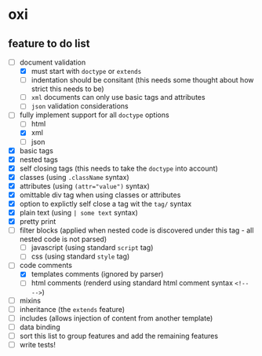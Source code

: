 # oxi

## feature to do list

  - [ ] document validation
    - [x] must start with ```doctype``` or ```extends```
    - [ ] indentation should be consitant (this needs some thought about how strict this needs to be)
    - [ ] ```xml``` documents can only use basic tags and attributes
    - [ ] ```json``` validation considerations
  - [ ] fully implement support for all ```doctype``` options
     - [ ] html
     - [x] xml
     - [ ] json
  - [x] basic tags
  - [x] nested tags
  - [x] self closing tags (this needs to take the ```doctype``` into account)
  - [x] classes (using ```.className``` syntax)
  - [x] attributes (using ```(attr="value")``` syntax)
  - [x] omittable div tag when using classes or attributes
  - [x] option to explictly self close a tag wit the ```tag/``` syntax
  - [x] plain text (using ```| some text``` syntax)
  - [x] pretty print
  - [ ] filter blocks (applied when nested code is discovered under this tag - all nested code is not parsed)
     - [ ] javascript (using standard ```script``` tag)
     - [ ] css (using standard ```style``` tag)
  - [ ] code comments
     - [x] templates comments (ignored by parser)
     - [ ] html comments (renderd using standard html comment syntax ```<!-- -->```)
  - [ ] mixins
  - [ ] inheritance (the ```extends``` feature)
  - [ ] includes (allows injection of content from another template)
  - [ ] data binding
  - [ ] sort this list to group features and add the remaining features
  - [ ] write tests!
